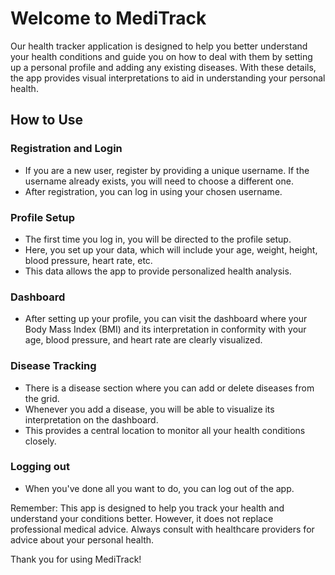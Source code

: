 # Welcome to MediTrack

Our health tracker application is designed to help you better understand your health conditions and guide you on how to deal with them by setting up a personal profile and adding any existing diseases. With these details, the app provides visual interpretations to aid in understanding your personal health.

## How to Use

### Registration and Login

- If you are a new user, register by providing a unique username. If the username already exists, you will need to choose a different one.
- After registration, you can log in using your chosen username.

### Profile Setup

- The first time you log in, you will be directed to the profile setup.
- Here, you set up your data, which will include your age, weight, height, blood pressure, heart rate, etc.
- This data allows the app to provide personalized health analysis.

### Dashboard

- After setting up your profile, you can visit the dashboard where your Body Mass Index (BMI) and its interpretation in conformity with your age, blood pressure, and heart rate are clearly visualized.

### Disease Tracking

- There is a disease section where you can add or delete diseases from the grid.
- Whenever you add a disease, you will be able to visualize its interpretation on the dashboard.
- This provides a central location to monitor all your health conditions closely.

### Logging out

- When you've done all you want to do, you can log out of the app.

Remember: This app is designed to help you track your health and understand your conditions better. However, it does not replace professional medical advice. Always consult with healthcare providers for advice about your personal health.

Thank you for using MediTrack!